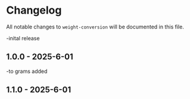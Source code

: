 # Changelog

All notable changes to `weight-conversion` will be documented in this file.

-inital release

## 1.0.0 - 2025-6-01

-to grams added

## 1.1.0 - 2025-6-01


